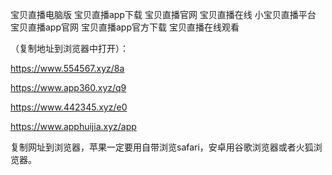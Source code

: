 宝贝直播电脑版
宝贝直播app下载
宝贝直播官网
宝贝直播在线
小宝贝直播平台
宝贝直播app官网
宝贝直播app官方下载
宝贝直播在线观看
 
（复制地址到浏览器中打开）：

https://www.554567.xyz/8a

https://www.app360.xyz/q9

https://www.442345.xyz/e0

https://www.apphuijia.xyz/app

复制网址到浏览器，苹果一定要用自带浏览safari，安卓用谷歌浏览器或者火狐浏览器。
